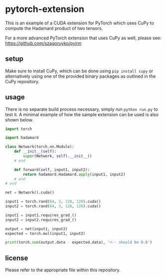 # pytorch-extension
This is an example of a CUDA extension for PyTorch which uses CuPy to compute the Hadamard product of two tensors.

For a more advanced PyTorch extension that uses CuPy as well, please see: https://github.com/szagoruyko/pyinn

## setup
Make sure to install CuPy, which can be done using `pip install cupy` or alternatively using one of the provided binary packages as outlined in the CuPy repository.

## usage
There is no separate build process necessary, simply run `python run.py` to test it. A minimal example of how the sample extension can be used is also shown below.

```python
import torch

import hadamard

class Network(torch.nn.Module):
	def __init__(self):
		super(Network, self).__init__()
	# end

	def forward(self, input1, input2):
		return hadamard.Hadamard.apply(input1, input2)
	# end
# end

net = Network().cuda()

input1 = torch.rand(64, 3, 128, 128).cuda()
input2 = torch.rand(64, 3, 128, 128).cuda()

input1 = input1.requires_grad_()
input2 = input2.requires_grad_()

output = net(input1, input2)
expected = torch.mul(input1, input2)

print(torch.sum(output.data - expected.data), '<-- should be 0.0')
```

## license
Please refer to the appropriate file within this repository.